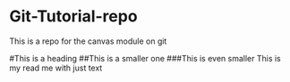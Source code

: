# Git-Tutorial-repo
This is a repo for the canvas module on git 

#This is a heading
##This is a smaller one
###This is even smaller
This is my read me with just text
